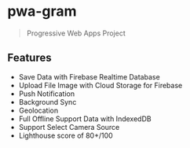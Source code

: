 # pwa-gram
> Progressive Web Apps Project


## Features
- Save Data with Firebase Realtime Database
- Upload File Image with Cloud Storage for Firebase 
- Push Notification
- Background Sync
- Geolocation
- Full Offline Support Data with IndexedDB
- Support Select Camera Source
- Lighthouse score of 80+/100

